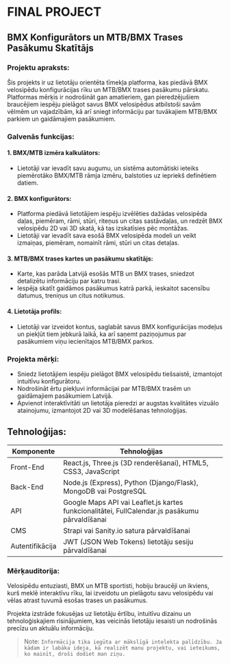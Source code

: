 # FINAL PROJECT
## BMX Konfigurātors un MTB/BMX Trases Pasākumu Skatītājs

### Projektu apraksts:

Šis projekts ir uz lietotāju orientēta tīmekļa platforma, kas piedāvā BMX velosipēdu konfigurācijas rīku un MTB/BMX trases pasākumu pārskatu. Platformas mērķis ir nodrošināt gan amatieriem, gan pieredzējušiem braucējiem iespēju pielāgot savus BMX velosipēdus atbilstoši savām vēlmēm un vajadzībām, kā arī sniegt informāciju par tuvākajiem MTB/BMX parkiem un gaidāmajiem pasākumiem.

### Galvenās funkcijas:
#### 1. BMX/MTB izmēra kalkulātors:
- Lietotāji var ievadīt savu augumu, un sistēma automātiski ieteiks piemērotāko BMX/MTB rāmja izmēru, balstoties uz iepriekš definētiem datiem.
#### 2. BMX konfigurātors:
- Platforma piedāvā lietotājiem iespēju izvēlēties dažādas velosipēda daļas, piemēram, rāmi, stūri, riteņus un citas sastāvdaļas, un redzēt BMX velosipēdu 2D vai 3D skatā, kā tas izskatīsies pēc montāžas.
- Lietotāji var ievadīt sava esošā BMX velosipēda modeli un veikt izmaiņas, piemēram, nomainīt rāmi, stūri un citas detaļas.
#### 3. MTB/BMX trases kartes un pasākumu skatītājs:
- Karte, kas parāda Latvijā esošās MTB un BMX trases, sniedzot detalizētu informāciju par katru trasi.
- Iespēja skatīt gaidāmos pasākumus katrā parkā, ieskaitot sacensību datumus, treniņus un citus notikumus.
#### 4. Lietotāja profils:
- Lietotāji var izveidot kontus, saglabāt savus BMX konfigurācijas modeļus un piekļūt tiem jebkurā laikā, ka arī saņemt paziņojumus par pasākumiem viņu iecienītajos MTB/BMX parkos.

### Projekta mērķi:
- Sniedz lietotājiem iespēju pielāgot BMX velosipēdu tiešsaistē, izmantojot intuitīvu konfigurātoru.
- Nodrošināt ērtu piekļuvi informācijai par MTB/BMX trasēm un gaidāmajiem pasākumiem Latvijā.
- Apvienot interaktīvitāti un lietotāja pieredzi ar augstas kvalitātes vizuālo atainojumu, izmantojot 2D vai 3D modelēšanas tehnoloģijas.

## Tehnoloģijas:
| Komponente | Tehnoloģijas |
| ------ | ------ |
| Front-End| React.js, Three.js (3D renderēšanai), HTML5, CSS3, JavaScript |
| Back-End | Node.js (Express), Python (Django/Flask), MongoDB vai PostgreSQL |
| API | Google Maps API vai Leaflet.js kartes funkcionalitātei, FullCalendar.js pasākumu pārvaldīšanai |
| CMS | Strapi vai Sanity.io satura pārvaldīšanai |
| Autentifikācija | JWT (JSON Web Tokens) lietotāju sesiju pārvaldīšanai |

### Mērķauditorija:

Velosipēdu entuziasti, BMX un MTB sportisti, hobiju braucēji un ikviens, kurš meklē interaktīvu rīku, lai izveidotu un pielāgotu savu velosipēdu vai vēlas atrast tuvumā esošas trases un pasākumus.

Projekta izstrāde fokusējas uz lietotāju ērtību, intuitīvu dizainu un tehnoloģiskajiem risinājumiem, kas veicinās lietotāju iesaisti un nodrošinās precīzu un aktuālu informāciju.



> Note: `Informācija tika iegūta ar mākslīgā intelekta palīdzību. Ja kādam ir labāka ideja, kā realizēt manu projektu, vai ieteikums, ko mainīt, droši dodiet man ziņu.`
